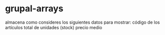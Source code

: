 # grupal-arrays

almacena como consideres los siguientes datos para mostrar:
código de los artículos
total de unidades (stock)
precio medio
